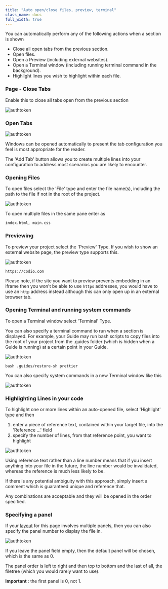 ```yaml
---
title: "Auto open/close files, preview, terminal"
class_name: docs
full_width: true
---
```


You can automatically perform any of the following actions when a section is shown

- Close all open tabs from the previous section.
- Open files.
- Open a Preview (including external websites).
- Open a Terminal window (including running terminal command in the background).
- Highlight lines you wish to highlight within each file.


### Page - Close Tabs
Enable this to close all tabs open from the previous section

<img alt="authtoken" src="/img/docs/guides/page.png" class="simple"/>

### Open Tabs

<img alt="authtoken" src="/img/docs/guides/guide_files.png" class="simple"/>

Windows can be opened automatically to present the tab configuration you feel is most appropriate for the reader.

The 'Add Tab' button allows you to create multiple lines into your configuration to address most scenarios you are likely to encounter.

### Opening Files
To open files select the 'File' type and enter the file name(s), including the path to the file if not in the root of the project.

<img alt="authtoken" src="/img/docs/guides/type_file.png" class="simple"/>

To open multiple files in the same pane enter as

```
index.html, main.css
```

### Previewing
To preview your project select the 'Preview' Type. If you wish to show an external website page, the preview type supports this.

<img alt="authtoken" src="/img/docs/guides/type_preview.png" class="simple"/>

```
https://codio.com
```

Please note, if the site you want to preview prevents embedding in an iframe then you won't be able to use `https` addresses, you would have to use an `http` address instead although this can only open up in an external browser tab.

### Opening Terminal and running system commands
To open a Terminal window select 'Terminal' Type.

You can also specify a terminal command to run when a section is displayed. For example, your Guide may run bash scripts to copy files into the root of your project from the .guides folder (which is hidden when a Guide is running) at a certain point in your Guide.

<img alt="authtoken" src="/img/docs/guides/type_terminal.png" class="simple"/>

```
bash .guides/restore-sh prettier
```

You can also specify system commands in a new Terminal window like this

<img alt="authtoken" src="/img/docs/guides/terminal_command.png" class="simple"/>


### Highlighting Lines in your code
To highlight one or more lines within an auto-opened file, select 'Highlight' type and then

1. enter a piece of reference text, contained within your target file, into the 'Reference ...' field
2. specify the number of lines, from that reference point, you want to highlight

<img alt="authtoken" src="/img/docs/guides/type_highlight.png" class="simple"/>


Using reference text rather than a line number means that if you insert anything into your file in the future, the line number would be invalidated, whereas the reference is much less likely to be.

If there is any potential ambiguity with this approach, simply insert a comment which is guaranteed unique and reference that.

Any combinations are acceptable and they will be opened in the order specified.


### Specifying a panel
If your [layout](/docs/account/content/authoring/layouts) for this page involves multiple panels, then you can also specify the panel number to display the file in.

<img alt="authtoken" src="/img/docs/guides/panel.png" class="simple"/>

If you leave the panel field empty, then the default panel will be chosen, which is the same as 0.

The panel order is left to right and then top to bottom and the last of all, the filetree (which you would rarely want to use).

**Important** : the first panel is 0, not 1.
